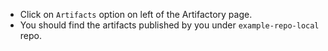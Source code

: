 * Click on `Artifacts` option on left of the Artifactory page.
* You should find the artifacts published by you under `example-repo-local` repo.
